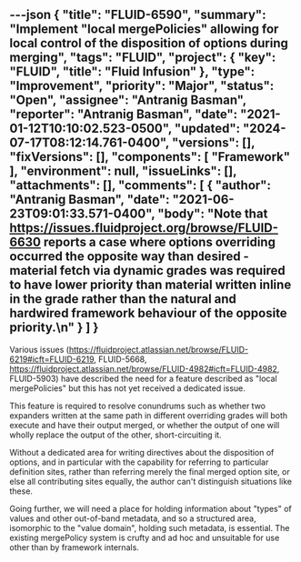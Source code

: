 ---json
{
  "title": "FLUID-6590",
  "summary": "Implement \"local mergePolicies\" allowing for local control of the disposition of options during merging",
  "tags": "FLUID",
  "project": {
    "key": "FLUID",
    "title": "Fluid Infusion"
  },
  "type": "Improvement",
  "priority": "Major",
  "status": "Open",
  "assignee": "Antranig Basman",
  "reporter": "Antranig Basman",
  "date": "2021-01-12T10:10:02.523-0500",
  "updated": "2024-07-17T08:12:14.761-0400",
  "versions": [],
  "fixVersions": [],
  "components": [
    "Framework"
  ],
  "environment": null,
  "issueLinks": [],
  "attachments": [],
  "comments": [
    {
      "author": "Antranig Basman",
      "date": "2021-06-23T09:01:33.571-0400",
      "body": "Note that <https://issues.fluidproject.org/browse/FLUID-6630> reports a case where options overriding occurred the opposite way than desired - material fetch via dynamic grades was required to have lower priority than material written inline in the grade rather than the natural and hardwired framework behaviour of the opposite priority.\n"
    }
  ]
}
---
Various issues (<https://fluidproject.atlassian.net/browse/FLUID-6219#icft=FLUID-6219>, FLUID-5668, <https://fluidproject.atlassian.net/browse/FLUID-4982#icft=FLUID-4982>, FLUID-5903) have described the need for a feature described as "local mergePolicies" but this has not yet received a dedicated issue.

This feature is required to resolve conundrums such as whether two expanders written at the same path in different overriding grades will both execute and have their output merged, or whether the output of one will wholly replace the output of the other, short-circuiting it.&#x20;

Without a dedicated area for writing directives about the disposition of options, and in particular with the capability for referring to particular definition sites, rather than referring merely the final merged option site, or else all contributing sites equally, the author can't distinguish situations like these.

Going further, we will need a place for holding information about "types" of values and other out-of-band metadata, and so a structured area, isomorphic to the "value domain", holding such metadata, is essential. The existing mergePolicy system is crufty and ad hoc and unsuitable for use other than by framework internals.

        